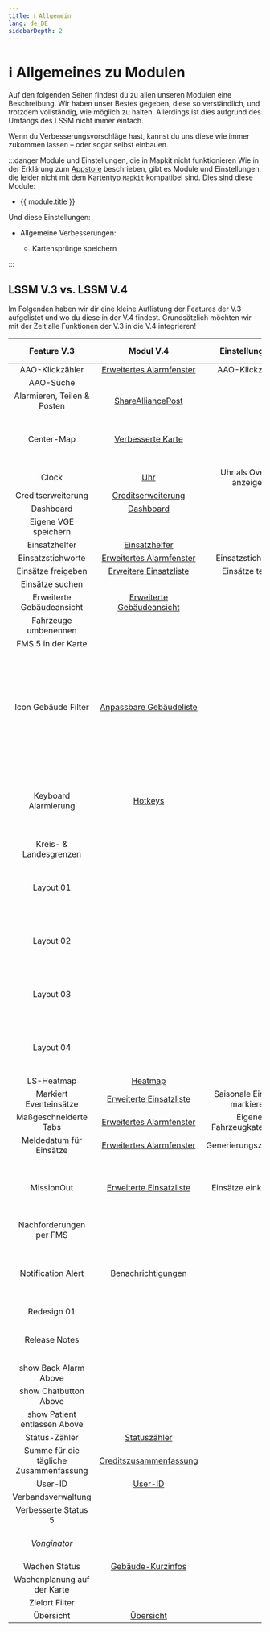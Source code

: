 ```yaml
---
title: ℹ️ Allgemein
lang: de_DE
sidebarDepth: 2
---
```


# ℹ️ Allgemeines zu Modulen

Auf den folgenden Seiten findest du zu allen unseren Modulen eine Beschreibung. Wir haben unser Bestes gegeben, diese so verständlich, und trotzdem vollständig, wie möglich zu halten. Allerdings ist dies aufgrund des Umfangs des LSSM nicht immer einfach.

Wenn du Verbesserungsvorschläge hast, kannst du uns diese wie immer zukommen lassen – oder sogar selbst einbauen.

:::danger Module und Einstellungen, die in Mapkit nicht funktionieren
Wie in der Erklärung zum [Appstore](appstore.md) beschrieben, gibt es Module und Einstellungen, die leider nicht mit dem Kartentyp `Mapkit` kompatibel sind. Dies sind diese Module:
<ul>
    <li v-for="module in $themeConfig.variables.noMapkitModules.de_DE" :key="module.title">
        <router-link :to="module.f">
            {{ module.title }}
        </router-link>
    </li>
</ul>
    Und diese Einstellungen:
<ul>
    <li><router-link to="modules/generalExtensions">
        Allgemeine Verbesserungen:
        <ul>
            <li><router-link to="modules/generalExtensions#kartensprunge-speichern">
                Kartensprünge speichern
            </router-link></li>
        </ul>
    </router-link></li>
</ul>
:::

## LSSM V.3 vs. LSSM V.4

Im Folgenden haben wir dir eine kleine Auflistung der Features der V.3 aufgelistet und wo du diese in der V.4 findest.
Grundsätzlich möchten wir mit der Zeit alle Funktionen der V.3 in die V.4 integrieren!

|              Feature V.3               |                   Modul V.4                    |       Einstellung V.4        |                                                                            Änderungen / Hinweise                                                                            |
|:--------------------------------------:|:----------------------------------------------:|:----------------------------:|:---------------------------------------------------------------------------------------------------------------------------------------------------------------------------:|
|            AAO-Klickzähler             | [Erweitertes Alarmfenster][extendedCallWindow] |       AAO-Klickzähler        |                                                                                                                                                                             |
|               AAO-Suche                |                                                |                              |                                                                                                                                                                             |
|      Alarmieren, Teilen & Posten       |            [ShareAlliancePost][sap]            |                              |                                                                                                                                                                             |
|               Center-Map               |        [Verbesserte Karte][extendedMap]        |                              |                                               Hier ist aktuell nur der statische Modus eingebaut. Der dynamische folgt noch.                                                |
|                 Clock                  |                  [Uhr][clock]                  |   Uhr als Overlay anzeigen   |                                                                                                                                                                             |
|           Creditserweiterung           |     [Creditserweiterung][creditsextension]     |                              |                                                                                                                                                                             |
|               Dashboard                |             [Dashboard][dashboard]             |                              |                                                                                                                                                                             |
|          Eigene VGE speichern          |                                                |                              |                                                                                                                                                                             |
|             Einsatzhelfer              |         [Einsatzhelfer][missionHelper]         |                              |                                                                                                                                                                             |
|           Einsatzstichworte            | [Erweitertes Alarmfenster][extendedCallWindow] |      Einsatzstichworte       |                                                                                                                                                                             |
|           Einsätze freigeben           |   [Erweitere Einsatzliste][extendedCallList]   |       Einsätze teilen        |                                                                                                                                                                             |
|            Einsätze suchen             |                                                |                              |                                                                                                                                                                             |
|       Erweiterte Gebäudeansicht        | [Erweiterte Gebäudeansicht][extendedBuilding]  |                              |                                                                                                                                                                             |
|          Fahrzeuge umbenennen          |                                                |                              |                                                                                                                                                                             |
|           FMS 5 in der Karte           |                                                |                              |                                                                                                                                                                             |
|          Icon Gebäude Filter           | [Anpassbare Gebäudeliste][buildingListFilter]  |                              | Es werden keine Icons mehr Standardmäßig ersetzt. Dafür kann das Modul der V.4 viel mehr: Du kannst die Filter selbstständig festlegen, sowohl mit Text als auch mit Icons! |
|          Keyboard Alarmierung          |               [Hotkeys][hotkeys]               |                              |                              Dieses Modul ist noch lange nicht fertig, aber mit der Zeit werden hier auch alle Hotkeys der V3 verfügbar sein.                               |
|         Kreis- & Landesgrenzen         |                                                |                              |                                                                                                                                                                             |
|               Layout 01                |                                                |                              |                                            Wir möchten ein Modul für viele Layouts anbieten, die man auch selbst anpassen kann.                                             |
|               Layout 02                |                                                |                              |                                            Wir möchten ein Modul für viele Layouts anbieten, die man auch selbst anpassen kann.                                             |
|               Layout 03                |                                                |                              |                                            Wir möchten ein Modul für viele Layouts anbieten, die man auch selbst anpassen kann.                                             |
|               Layout 04                |                                                |                              |                                            Wir möchten ein Modul für viele Layouts anbieten, die man auch selbst anpassen kann.                                             |
|               LS-Heatmap               |               [Heatmap][heatmap]               |                              |                                                                                                                                                                             |
|         Markiert Eventeinsätze         |  [Erweiterte Einsatzliste][extendedCallList]   | Saisonale Einsätze markieren |                                                                                                                                                                             |
|         Maßgeschneiderte Tabs          | [Erweitertes Alarmfenster][extendedCallWindow] |  Eigene Fahrzeugkategorien   |                                                                                                                                                                             |
|        Meldedatum für Einsätze         | [Erweitertes Alarmfenster][extendedCallWindow] |    Generierungszeitpunkt     |                                                                                                                                                                             |
|               MissionOut               |  [Erweiterte Einsatzliste][extendedCallList]   |     Einsätze einklappen      |                                          Die Anzeige der Patientenzahl findet sich im selben Modul als Einstellung `Patientenzahl`                                          |
|        Nachforderungen per FMS         |                                                |                              |                                                                                                                                                                             |
|           Notification Alert           |    [Benachrichtigungen][notificationAlert]     |                              |                                  In der V.4 gibt es viele mögliche Benachrichtigungen zur Auswahl, die auch teilweise konfigurierbar sind.                                  |
|              Redesign 01               |                                                |                              |                                                                                                                                                                             |
|             Release Notes              |                                                |                              |                                                Die Releasenotes sind nativ in der V.4 integriert und nicht deaktivierbar ;)                                                 |
|         show Back Alarm Above          |                                                |                              |                                                                                                                                                                             |
|         show Chatbutton Above          |                                                |                              |                                                                                                                                                                             |
|      show Patient entlassen Above      |                                                |                              |                                                                                                                                                                             |
|             Status-Zähler              |         [Statuszähler][statusCounter]          |                              |                                                                                                                                                                             |
| Summe für die tägliche Zusammenfassung | [Creditszusammenfassung][dailyCreditsSummary]  |                              |                                                                                                                                                                             |
|                User-ID                 |               [User-ID][userid]                |                              |                                                                                                                                                                             |
|           Verbandsverwaltung           |                                                |                              |                                                                                                                                                                             |
|          Verbesserte Status 5          |                                                |                              |                                                                                                                                                                             |
|              *Vonginator*              |                                                |                              |                                                             *Ob dieses Modul in die V.4 kommt ist noch unklar!*                                                             |
|             Wachen Status              |       [Gebäude-Kurzinfos][buildingHover]       |                              |                                                                                                                                                                             |
|      Wachenplanung auf der Karte       |                                                |                              |                                                                                                                                                                             |
|             Zielort Filter             |                                                |                              |                                                                                                                                                                             |
|               Übersicht                |             [Übersicht][overview]              |                              |                                                                                                                                                                             |

[extendedCallWindow]: modules/extendedCallWindow.md
[clock]: modules/clock.md
[dashboard]: modules/dashboard.md
[missionHelper]: modules/missionHelper.md
[extendedBuilding]: modules/extendedBuilding.md
[notificationAlert]: modules/notificationAlert.md
[statusCounter]: modules/statusCounter.md
[dailyCreditsSummary]: modules/dailyCreditsSummary.md
[userid]: modules/userid.md
[buildingHover]: modules/buildingHover.md
[overview]: modules/overview.md
[buildingListFilter]: modules/buildingListFilter.md
[extendedCallList]: modules/extendedCallList.md
[hotkeys]: modules/hotkeys.md
[extendedMap]: modules/extendedMap.md
[creditsextension]: modules/creditsextension.md
[heatmap]: modules/heatmap.md
[sap]: modules/shareAlliancePost.md
